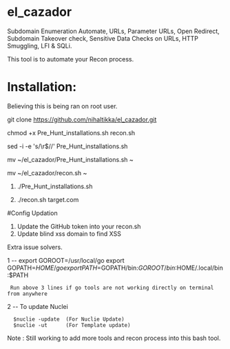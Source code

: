 # el_cazador
Subdomain Enumeration Automate, URLs, Parameter URLs, Open Redirect, Subdomain Takeover check, Sensitive Data Checks on URLs, HTTP Smuggling, LFI & SQLi.


This tool is to automate your Recon process.

# Installation:

Believing this is being ran on root user.

git clone https://github.com/nihaltikka/el_cazador.git

chmod +x Pre_Hunt_installations.sh recon.sh

sed -i -e 's/\r$//' Pre_Hunt_installations.sh

mv ~/el_cazador/Pre_Hunt_installations.sh ~

mv ~/el_cazador/recon.sh ~

1) ./Pre_Hunt_installations.sh

2) ./recon.sh target.com


#Config Updation

1) Update the GitHub token into your recon.sh
2) Update blind xss domain to find XSS 



Extra issue solvers.

1 -- export GOROOT=/usr/local/go
     export GOPATH=$HOME/go
     export PATH=$GOPATH/bin:$GOROOT/bin:$HOME/.local/bin:$PATH
     
     Run above 3 lines if go tools are not working directly on terminal from anywhere
   
2 -- To update Nuclei 

      $nuclie -update  (For Nuclie Update)
      $nuclie -ut      (For Template update)



Note : Still working to add more tools and recon process into this bash tool.
